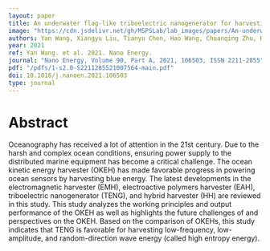 ```yaml
---
layout: paper
title: An underwater flag-like triboelectric nanogenerator for harvesting ocean current energy under extremely low velocity condition
image: "https://cdn.jsdelivr.net/gh/MSPSLab/lab_images/papers/An-underwater-flag-like.jpg"
authors: Yan Wang, Xiangyu Liu, Tianyu Chen, Hao Wang, Chuanqing Zhu, Hongyong Yu, Liguo Song, Xinxiang Pan, Jianchun Mi, Chengkuo Lee, Minyi Xu
year: 2021
ref: Yan Wang. et al. 2021. Nano Energy.
journal: "Nano Energy, Volume 90, Part A, 2021, 106503, ISSN 2211-2855"
pdf: "/pdfs/1-s2.0-S2211285521007564-main.pdf"
doi: 10.1016/j.nanoen.2021.106503
type: journal
---
```


# Abstract

Oceanography has received a lot of attention in the 21st century. Due to the harsh and complex ocean conditions, ensuring power supply to the distributed marine equipment has become a critical challenge. The ocean kinetic energy harvester (OKEH) has made favorable progress in powering ocean sensors by harvesting blue energy. The latest developments in the electromagnetic harvester (EMH), electroactive polymers harvester (EAH), triboelectric nanogenerator (TENG), and hybrid harvester (HH) are reviewed in this study. This study analyzes the working principles and output performance of the OKEH as well as highlights the future challenges of and perspectives on the OKEH. Based on the comparison of OKEHs, this study indicates that TENG is favorable for harvesting low-frequency, low-amplitude, and random-direction wave energy (called high entropy energy).

